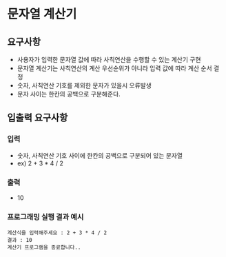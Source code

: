 # 문자열 계산기

## 요구사항

* 사용자가 입력한 문자열 값에 따라 사칙연산을 수행할 수 있는 계산기 구현
* 문자열 계산기는 사칙연산의 계산 우선순위가 아니라 입력 값에 따라 계산 순서 결정
* 숫자, 사칙연산 기호를 제외한 문자가 있을시 오류발생
* 문자 사이는 한칸의 공백으로 구분해준다.

## 입출력 요구사항

### 입력
- 숫자, 사칙연산 기호 사이에 한칸의 공백으로 구분되어 있는 문자열
- ex) 2 + 3 * 4 / 2

### 출력
- 10

### 프로그래밍 실행 결과 예시
```
계산식을 입력해주세요 : 2 + 3 * 4 / 2
결과 : 10
계산기 프로그램을 종료합니다..
```

